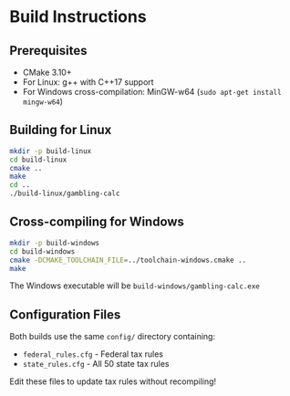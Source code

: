 # Build Instructions

## Prerequisites
- CMake 3.10+
- For Linux: g++ with C++17 support
- For Windows cross-compilation: MinGW-w64 (`sudo apt-get install mingw-w64`)

## Building for Linux

```bash
mkdir -p build-linux
cd build-linux
cmake ..
make
cd ..
./build-linux/gambling-calc
```

## Cross-compiling for Windows

```bash
mkdir -p build-windows
cd build-windows
cmake -DCMAKE_TOOLCHAIN_FILE=../toolchain-windows.cmake ..
make
```

The Windows executable will be `build-windows/gambling-calc.exe`

## Configuration Files

Both builds use the same `config/` directory containing:
- `federal_rules.cfg` - Federal tax rules
- `state_rules.cfg` - All 50 state tax rules

Edit these files to update tax rules without recompiling!